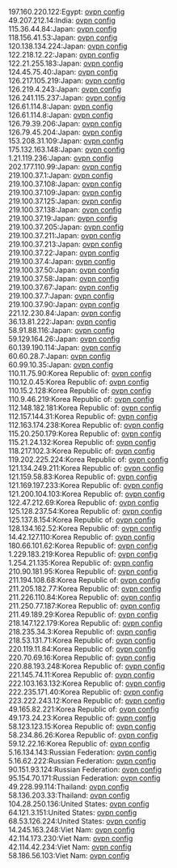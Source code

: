 197.160.220.122:Egypt: [ovpn config](vpn/197_160_220_122.ovpn)  
49.207.212.14:India: [ovpn config](vpn/49_207_212_14.ovpn)  
115.36.44.84:Japan: [ovpn config](vpn/115_36_44_84.ovpn)  
118.156.41.53:Japan: [ovpn config](vpn/118_156_41_53.ovpn)  
120.138.134.224:Japan: [ovpn config](vpn/120_138_134_224.ovpn)  
122.218.12.22:Japan: [ovpn config](vpn/122_218_12_22.ovpn)  
122.21.255.183:Japan: [ovpn config](vpn/122_21_255_183.ovpn)  
124.45.75.40:Japan: [ovpn config](vpn/124_45_75_40.ovpn)  
126.217.105.219:Japan: [ovpn config](vpn/126_217_105_219.ovpn)  
126.219.4.243:Japan: [ovpn config](vpn/126_219_4_243.ovpn)  
126.241.115.237:Japan: [ovpn config](vpn/126_241_115_237.ovpn)  
126.61.114.8:Japan: [ovpn config](vpn/126_61_114_8.ovpn)  
126.61.114.8:Japan: [ovpn config](vpn/126_61_114_8.ovpn)  
126.79.39.206:Japan: [ovpn config](vpn/126_79_39_206.ovpn)  
126.79.45.204:Japan: [ovpn config](vpn/126_79_45_204.ovpn)  
153.208.31.109:Japan: [ovpn config](vpn/153_208_31_109.ovpn)  
175.132.163.148:Japan: [ovpn config](vpn/175_132_163_148.ovpn)  
1.21.119.236:Japan: [ovpn config](vpn/1_21_119_236.ovpn)  
202.177.110.99:Japan: [ovpn config](vpn/202_177_110_99.ovpn)  
219.100.37.1:Japan: [ovpn config](vpn/219_100_37_1.ovpn)  
219.100.37.108:Japan: [ovpn config](vpn/219_100_37_108.ovpn)  
219.100.37.109:Japan: [ovpn config](vpn/219_100_37_109.ovpn)  
219.100.37.125:Japan: [ovpn config](vpn/219_100_37_125.ovpn)  
219.100.37.138:Japan: [ovpn config](vpn/219_100_37_138.ovpn)  
219.100.37.19:Japan: [ovpn config](vpn/219_100_37_19.ovpn)  
219.100.37.205:Japan: [ovpn config](vpn/219_100_37_205.ovpn)  
219.100.37.211:Japan: [ovpn config](vpn/219_100_37_211.ovpn)  
219.100.37.213:Japan: [ovpn config](vpn/219_100_37_213.ovpn)  
219.100.37.22:Japan: [ovpn config](vpn/219_100_37_22.ovpn)  
219.100.37.4:Japan: [ovpn config](vpn/219_100_37_4.ovpn)  
219.100.37.50:Japan: [ovpn config](vpn/219_100_37_50.ovpn)  
219.100.37.58:Japan: [ovpn config](vpn/219_100_37_58.ovpn)  
219.100.37.67:Japan: [ovpn config](vpn/219_100_37_67.ovpn)  
219.100.37.7:Japan: [ovpn config](vpn/219_100_37_7.ovpn)  
219.100.37.90:Japan: [ovpn config](vpn/219_100_37_90.ovpn)  
221.12.230.84:Japan: [ovpn config](vpn/221_12_230_84.ovpn)  
36.13.81.222:Japan: [ovpn config](vpn/36_13_81_222.ovpn)  
58.91.88.116:Japan: [ovpn config](vpn/58_91_88_116.ovpn)  
59.129.164.26:Japan: [ovpn config](vpn/59_129_164_26.ovpn)  
60.139.190.114:Japan: [ovpn config](vpn/60_139_190_114.ovpn)  
60.60.28.7:Japan: [ovpn config](vpn/60_60_28_7.ovpn)  
60.99.10.35:Japan: [ovpn config](vpn/60_99_10_35.ovpn)  
110.11.75.90:Korea Republic of: [ovpn config](vpn/110_11_75_90.ovpn)  
110.12.0.45:Korea Republic of: [ovpn config](vpn/110_12_0_45.ovpn)  
110.15.2.128:Korea Republic of: [ovpn config](vpn/110_15_2_128.ovpn)  
110.9.46.219:Korea Republic of: [ovpn config](vpn/110_9_46_219.ovpn)  
112.148.182.181:Korea Republic of: [ovpn config](vpn/112_148_182_181.ovpn)  
112.157.144.31:Korea Republic of: [ovpn config](vpn/112_157_144_31.ovpn)  
112.163.174.238:Korea Republic of: [ovpn config](vpn/112_163_174_238.ovpn)  
115.20.250.179:Korea Republic of: [ovpn config](vpn/115_20_250_179.ovpn)  
115.21.24.132:Korea Republic of: [ovpn config](vpn/115_21_24_132.ovpn)  
118.217.102.3:Korea Republic of: [ovpn config](vpn/118_217_102_3.ovpn)  
119.202.225.224:Korea Republic of: [ovpn config](vpn/119_202_225_224.ovpn)  
121.134.249.211:Korea Republic of: [ovpn config](vpn/121_134_249_211.ovpn)  
121.159.58.83:Korea Republic of: [ovpn config](vpn/121_159_58_83.ovpn)  
121.169.197.233:Korea Republic of: [ovpn config](vpn/121_169_197_233.ovpn)  
121.200.104.103:Korea Republic of: [ovpn config](vpn/121_200_104_103.ovpn)  
122.47.212.69:Korea Republic of: [ovpn config](vpn/122_47_212_69.ovpn)  
125.128.237.54:Korea Republic of: [ovpn config](vpn/125_128_237_54.ovpn)  
125.137.8.154:Korea Republic of: [ovpn config](vpn/125_137_8_154.ovpn)  
128.134.162.52:Korea Republic of: [ovpn config](vpn/128_134_162_52.ovpn)  
14.42.127.110:Korea Republic of: [ovpn config](vpn/14_42_127_110.ovpn)  
180.66.101.62:Korea Republic of: [ovpn config](vpn/180_66_101_62.ovpn)  
1.229.183.219:Korea Republic of: [ovpn config](vpn/1_229_183_219.ovpn)  
1.254.21.135:Korea Republic of: [ovpn config](vpn/1_254_21_135.ovpn)  
210.90.181.95:Korea Republic of: [ovpn config](vpn/210_90_181_95.ovpn)  
211.194.108.68:Korea Republic of: [ovpn config](vpn/211_194_108_68.ovpn)  
211.205.182.77:Korea Republic of: [ovpn config](vpn/211_205_182_77.ovpn)  
211.226.110.84:Korea Republic of: [ovpn config](vpn/211_226_110_84.ovpn)  
211.250.77.187:Korea Republic of: [ovpn config](vpn/211_250_77_187.ovpn)  
211.49.189.29:Korea Republic of: [ovpn config](vpn/211_49_189_29.ovpn)  
218.147.122.179:Korea Republic of: [ovpn config](vpn/218_147_122_179.ovpn)  
218.235.34.3:Korea Republic of: [ovpn config](vpn/218_235_34_3.ovpn)  
218.53.131.71:Korea Republic of: [ovpn config](vpn/218_53_131_71.ovpn)  
220.119.11.84:Korea Republic of: [ovpn config](vpn/220_119_11_84.ovpn)  
220.70.69.16:Korea Republic of: [ovpn config](vpn/220_70_69_16.ovpn)  
220.88.193.248:Korea Republic of: [ovpn config](vpn/220_88_193_248.ovpn)  
221.145.74.11:Korea Republic of: [ovpn config](vpn/221_145_74_11.ovpn)  
222.103.163.132:Korea Republic of: [ovpn config](vpn/222_103_163_132.ovpn)  
222.235.171.40:Korea Republic of: [ovpn config](vpn/222_235_171_40.ovpn)  
223.222.243.12:Korea Republic of: [ovpn config](vpn/223_222_243_12.ovpn)  
49.165.82.221:Korea Republic of: [ovpn config](vpn/49_165_82_221.ovpn)  
49.173.24.23:Korea Republic of: [ovpn config](vpn/49_173_24_23.ovpn)  
58.123.123.15:Korea Republic of: [ovpn config](vpn/58_123_123_15.ovpn)  
58.234.86.26:Korea Republic of: [ovpn config](vpn/58_234_86_26.ovpn)  
59.12.22.16:Korea Republic of: [ovpn config](vpn/59_12_22_16.ovpn)  
5.16.134.143:Russian Federation: [ovpn config](vpn/5_16_134_143.ovpn)  
5.16.62.222:Russian Federation: [ovpn config](vpn/5_16_62_222.ovpn)  
90.151.93.124:Russian Federation: [ovpn config](vpn/90_151_93_124.ovpn)  
95.154.70.171:Russian Federation: [ovpn config](vpn/95_154_70_171.ovpn)  
49.228.99.114:Thailand: [ovpn config](vpn/49_228_99_114.ovpn)  
58.136.203.33:Thailand: [ovpn config](vpn/58_136_203_33.ovpn)  
104.28.250.136:United States: [ovpn config](vpn/104_28_250_136.ovpn)  
64.121.3.151:United States: [ovpn config](vpn/64_121_3_151.ovpn)  
68.53.126.224:United States: [ovpn config](vpn/68_53_126_224.ovpn)  
14.245.163.248:Viet Nam: [ovpn config](vpn/14_245_163_248.ovpn)  
42.114.173.230:Viet Nam: [ovpn config](vpn/42_114_173_230.ovpn)  
42.114.42.234:Viet Nam: [ovpn config](vpn/42_114_42_234.ovpn)  
58.186.56.103:Viet Nam: [ovpn config](vpn/58_186_56_103.ovpn)  
